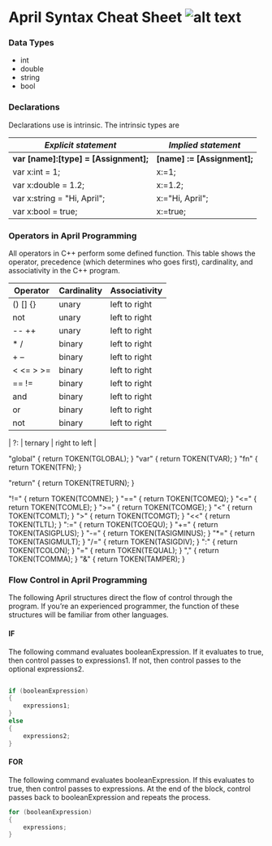 # April Syntax Cheat Sheet ![alt text](https://github.com/PandiCornDeveloper/April-Compiler/blob/April-Windows-Pandicorn/d25.png)

### Data Types
*    int
*    double
*    string
*    bool

### Declarations
Declarations use is intrinsic. The intrinsic types are


| *Explicit statement*                  | *Implied statement*         |
|---------------------------------------|-----------------------------|
| **var [name]:[type] = [Assignment];** | **[name] := [Assignment];** |
| var x:int = 1;                        | x:=1;                       |
| var x:double = 1.2;                   | x:=1.2;                     |
| var x:string = "Hi, April";           | x:="Hi, April";             |
| var x:bool = true;                    | x:=true;                    |



### Operators in April Programming
All operators in C++ perform some defined function. This table shows the operator, precedence (which determines who goes first), cardinality, and associativity in the C++ program.

| Operator | Cardinality | Associativity |
|----------|-------------|---------------|
| () [] {} | unary       | left to right |
| not      | unary       | left to right |
| -- ++    | unary	     | left to right |
| * / 	   | binary	     | left to right |
| + –	   | binary	     | left to right |
| < <= > >=| binary	     | left to right |
| == !=	   | binary	     | left to right |
| and	   | binary	     | left to right |
| or       | binary	     | left to right |
| not      | binary	     | left to right |


| ?:       | ternary	 | right to left |


"global"            { return TOKEN(TGLOBAL); }
"var"               { return TOKEN(TVAR); }
"fn"                { return TOKEN(TFN); }

"return"            { return TOKEN(TRETURN); }

"!="				{ return TOKEN(TCOMNE); }
"=="				{ return TOKEN(TCOMEQ); }
"<="				{ return TOKEN(TCOMLE); }
">="				{ return TOKEN(TCOMGE); }
"<"					{ return TOKEN(TCOMLT); }
">"					{ return TOKEN(TCOMGT); }
"<<"				{ return TOKEN(TLTL); }
":="                { return TOKEN(TCOEQU); }
"+="                { return TOKEN(TASIGPLUS); }
"-="                { return TOKEN(TASIGMINUS); }
"*="                { return TOKEN(TASIGMULT); }
"/="                { return TOKEN(TASIGDIV); }
":"                 { return TOKEN(TCOLON); }
"="                 { return TOKEN(TEQUAL); }
","                 { return TOKEN(TCOMMA); }
"&"					{ return TOKEN(TAMPER); }



### Flow Control in April Programming
The following April structures direct the flow of control through the program. If you’re an experienced programmer, the function of these structures will be familiar from other languages.

#### IF
The following command evaluates booleanExpression. If it evaluates to true, then control passes to expressions1. If not, then control passes to the optional expressions2.

```c++

if (booleanExpression)
{
    expressions1;
}
else
{
    expressions2;
}
```

#### FOR
The following command evaluates booleanExpression. If this evaluates to true, then control passes to expressions. At the end of the block, control passes back to booleanExpression and repeats the process.

```c++
for (booleanExpression)
{
    expressions;
}
```

